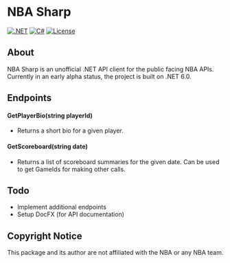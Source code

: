 # NBA Sharp
[![.NET](https://github.com/markjamesm/NBA-Sharp/actions/workflows/dotnet.yml/badge.svgbranch=master)](https://github.com/markjamesm/NBA-Sharp/actions/workflows/dotnet.yml) [![C#](https://img.shields.io/badge/Language-CSharp-darkgreen.svg)](https://en.wikipedia.org/wiki/C_Sharp_(programming_language)) [![License](https://img.shields.io/badge/License-MIT-red.svg)](https://opensource.org/licenses/MIT)

## About

NBA Sharp is an unofficial .NET API client for the public facing NBA APIs. Currently in an early alpha status, the project is built on .NET 6.0.

## Endpoints

#### GetPlayerBio(string playerId)

* Returns a short bio for a given player.

#### GetScoreboard(string date)

* Returns a list of scoreboard summaries for the given date. Can be used to get GameIds for making other calls.

## Todo

* Implement additional endpoints
* Setup DocFX (for API documentation)

## Copyright Notice
This package and its author are not affiliated with the NBA or any NBA team.
